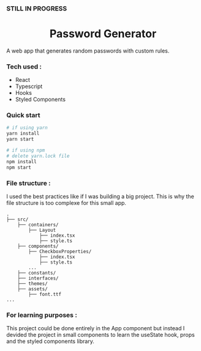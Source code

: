 ### STILL IN PROGRESS

<h1 align="center"> Password Generator </h1>

A web app that generates random passwords with custom rules.

### Tech used :

-   React
-   Typescript
-   Hooks
-   Styled Components

### Quick start

```bash
# if using yarn
yarn install
yarn start

# if using npm
# delete yarn.lock file
npm install
npm start
```

### File structure :

I used the best practices like if I was building a big project. This is why the file structure is too complexe for this small app.

    .
    ├── src/
        ├── containers/
            ├── Layout
                ├── index.tsx
                ├── style.ts
        ├── components/
            ├── CheckboxProperties/
                ├── index.tsx
                ├── style.ts
            ...
        ├── constants/
        ├── interfaces/
        ├── themes/
        ├── assets/
            ├── font.ttf
    ...

### For learning purposes :

This project could be done entirely in the App component but instead I devided the project in small components to learn the useState hook, props and the styled components library.
